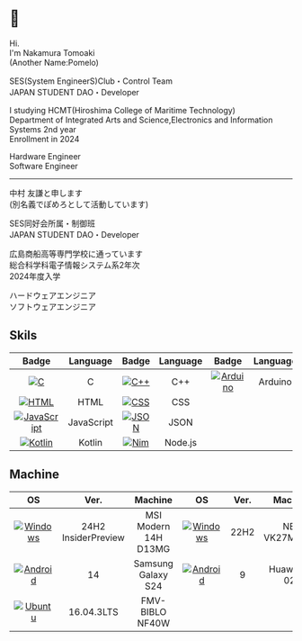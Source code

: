 # 👋

Hi.  
I'm Nakamura Tomoaki  
(Another Name:Pomelo)  

SES(System EngineerS)Club・Control Team  
JAPAN STUDENT DAO・Developer  

I studying HCMT(Hiroshima College of Maritime Technology)  
Department of Integrated Arts and Science,Electronics and Information Systems 2nd year  
Enrollment in 2024  

Hardware Engineer  
Software Engineer  

------------------------------

中村 友謙と申します  
(別名義でぽめろとして活動しています)  

SES同好会所属・制御班  
JAPAN STUDENT DAO・Developer  

広島商船高等専門学校に通っています  
総合科学科電子情報システム系2年次  
2024年度入学  

ハードウェアエンジニア  
ソフトウェアエンジニア  

## Skils

| Badge | Language | Badge | Language | Badge | Language |
|:-----:|:--------:|:-----:|:--------:|:----:|:--------:|
| [![C](https://custom-icon-badges.herokuapp.com/badge/-555555.svg?logo=c-in-hexagon&logoColor=white)]() | C | [![C++](https://custom-icon-badges.herokuapp.com/badge/-f34b7d.svg?logo=Cplusplus&logoColor=white)]() | C++ | [![Arduino](https://custom-icon-badges.herokuapp.com/badge/-007580.svg?logo=Arduino&logoColor=white)]() | Arduino |
| [![HTML](https://custom-icon-badges.herokuapp.com/badge/-e34c26.svg?logo=HTML&logoColor=white)]() | HTML | [![CSS](https://custom-icon-badges.herokuapp.com/badge/-563d7c.svg?logo=css3)]() | CSS |
| [![JavaScript](https://custom-icon-badges.herokuapp.com/badge/-f1e05a.svg?logo=JavaScript&logoColor=white)]() | JavaScript | [![JSON](https://custom-icon-badges.herokuapp.com/badge/-292929.svg?logo=JSON&logoColor=white)]() | JSON |
| [![Kotlin](https://custom-icon-badges.herokuapp.com/badge/-A97BFF.svg?logo=Kotlin&logoColor=white)]() | Kotlin | [![Nim](https://img.shields.io/badge/-43853D.svg?logo=node.js&logoColor=white)]() | Node.js |

## Machine
| OS | Ver. | Machine | OS | Ver. | Machine |
|:--:|:----:|:-------:|:--:|:----:|:-------:|
| [![Windows](https://custom-icon-badges.herokuapp.com/badge/-1BB2E4.svg?logo=Windows&logoColor=white)]() | 24H2 InsiderPreview | MSI Modern 14H D13MG | [![Windows](https://custom-icon-badges.herokuapp.com/badge/-1BB2E4.svg?logo=Windows&logoColor=white)]() | 22H2 | NEC VK27MXZDG |
| [![Android](https://custom-icon-badges.herokuapp.com/badge/-3CDA84.svg?logo=android&logoColor=white)]() | 14 | Samsung Galaxy S24 | [![Android](https://custom-icon-badges.herokuapp.com/badge/-3CDA84.svg?logo=android&logoColor=white)]() | 9 | Huawei D-02k |
| [![Ubuntu](https://custom-icon-badges.herokuapp.com/badge/-EA5422.svg?logo=Ubuntu&logoColor=white)]() | 16.04.3LTS | FMV-BIBLO NF40W |
